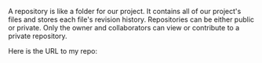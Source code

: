 A repository is like a folder for our project. It contains all of our project's files and stores each file's revision history. Repositories can be either public or private. Only the owner and collaborators can view or contribute to a private repository.

Here is the URL to my repo: 
